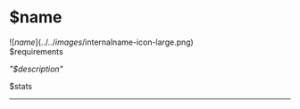 # $name 
![$name](../../images/$internalname-icon-large.png)   
$requirements

*"$description"*

$stats

--- 

